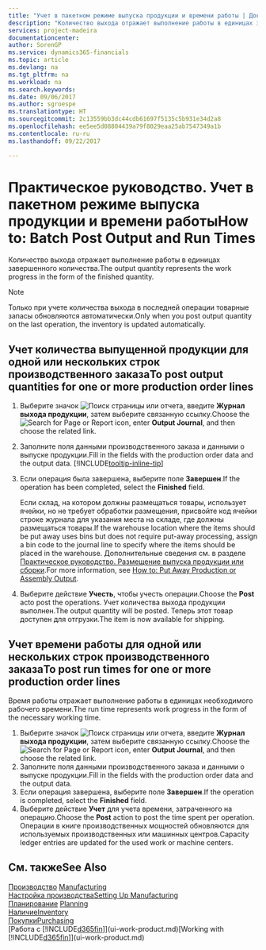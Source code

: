 ```yaml
---
title: "Учет в пакетном режиме выпуска продукции и времени работы | Документы Майкрософт"
description: "Количество выхода отражает выполнение работы в единицах завершенного количества."
services: project-madeira
documentationcenter: 
author: SorenGP
ms.service: dynamics365-financials
ms.topic: article
ms.devlang: na
ms.tgt_pltfrm: na
ms.workload: na
ms.search.keywords: 
ms.date: 09/06/2017
ms.author: sgroespe
ms.translationtype: HT
ms.sourcegitcommit: 2c13559bb3dc44cdb61697f5135c5b931e34d2a8
ms.openlocfilehash: ee5ee5d08804439a79f8029eaa25ab7547349a1b
ms.contentlocale: ru-ru
ms.lasthandoff: 09/22/2017

---
```

# <a name="how-to-batch-post-output-and-run-times"></a><span data-ttu-id="07ed3-103">Практическое руководство. Учет в пакетном режиме выпуска продукции и времени работы</span><span class="sxs-lookup"><span data-stu-id="07ed3-103">How to: Batch Post Output and Run Times</span></span>
<span data-ttu-id="07ed3-104">Количество выхода отражает выполнение работы в единицах завершенного количества.</span><span class="sxs-lookup"><span data-stu-id="07ed3-104">The output quantity represents the work progress in the form of the finished quantity.</span></span>  

> [!NOTE]
> <span data-ttu-id="07ed3-105">Только при учете количества выхода в последней операции товарные запасы обновляются автоматически.</span><span class="sxs-lookup"><span data-stu-id="07ed3-105">Only when you post output quantity on the last operation, the inventory is updated automatically.</span></span>  

## <a name="to-post-output-quantities-for-one-or-more-production-order-lines"></a><span data-ttu-id="07ed3-106">Учет количества выпущенной продукции для одной или нескольких строк производственного заказа</span><span class="sxs-lookup"><span data-stu-id="07ed3-106">To post output quantities for one or more production order lines</span></span>
1. <span data-ttu-id="07ed3-107">Выберите значок ![Поиск страницы или отчета](media/ui-search/search_small.png "Значок поиска страницы или отчета"), введите **Журнал выхода продукции**, затем выберите связанную ссылку.</span><span class="sxs-lookup"><span data-stu-id="07ed3-107">Choose the ![Search for Page or Report](media/ui-search/search_small.png "Search for Page or Report icon") icon, enter **Output Journal**, and then choose the related link.</span></span>  
2. <span data-ttu-id="07ed3-108">Заполните поля данными производственного заказа и данными о выпуске продукции.</span><span class="sxs-lookup"><span data-stu-id="07ed3-108">Fill in the fields with the production order data and the output data.</span></span> [!INCLUDE[tooltip-inline-tip](includes/tooltip-inline-tip_md.md)]
3. <span data-ttu-id="07ed3-109">Если операция была завершена, выберите поле **Завершен**.</span><span class="sxs-lookup"><span data-stu-id="07ed3-109">If the operation has been completed, select the **Finished** field.</span></span>  

    <span data-ttu-id="07ed3-110">Если склад, на котором должны размещаться товары, использует ячейки, но не требует обработки размещения, присвойте код ячейки строке журнала для указания места на складе, где должны размещаться товары.</span><span class="sxs-lookup"><span data-stu-id="07ed3-110">If the warehouse location where the items should be put away uses bins but does not require put-away processing,  assign a bin code to the journal line to specify where the items should be placed in the warehouse.</span></span> <span data-ttu-id="07ed3-111">Дополнительные сведения см. в разделе [Практическое руководство. Размещение выпуска продукции или сборки](warehouse-how-to-put-away-production-output.md).</span><span class="sxs-lookup"><span data-stu-id="07ed3-111">For more information, see [How to: Put Away Production or Assembly Output](warehouse-how-to-put-away-production-output.md).</span></span>  

4. <span data-ttu-id="07ed3-112">Выберите действие **Учесть**, чтобы учесть операции.</span><span class="sxs-lookup"><span data-stu-id="07ed3-112">Choose the **Post** acto post the operations.</span></span> <span data-ttu-id="07ed3-113">Учет количества выхода продукции выполнен.</span><span class="sxs-lookup"><span data-stu-id="07ed3-113">The output quantity will be posted.</span></span> <span data-ttu-id="07ed3-114">Теперь этот товар доступен для отгрузки.</span><span class="sxs-lookup"><span data-stu-id="07ed3-114">The item is now available for shipping.</span></span>  

## <a name="to-post-run-times-for-one-or-more-production-order-lines"></a><span data-ttu-id="07ed3-115">Учет времени работы для одной или нескольких строк производственного заказа</span><span class="sxs-lookup"><span data-stu-id="07ed3-115">To post run times for one or more production order lines</span></span>
<span data-ttu-id="07ed3-116">Время работы отражает выполнение работы в единицах необходимого рабочего времени.</span><span class="sxs-lookup"><span data-stu-id="07ed3-116">The run time represents work progress in the form of the necessary working time.</span></span>    

1.  <span data-ttu-id="07ed3-117">Выберите значок ![Поиск страницы или отчета](media/ui-search/search_small.png "Значок поиска страницы или отчета"), введите **Журнал выхода продукции**, затем выберите связанную ссылку.</span><span class="sxs-lookup"><span data-stu-id="07ed3-117">Choose the ![Search for Page or Report](media/ui-search/search_small.png "Search for Page or Report icon") icon, enter **Output Journal**, and then choose the related link.</span></span>  
2. <span data-ttu-id="07ed3-118">Заполните поля данными производственного заказа и данными о выпуске продукции.</span><span class="sxs-lookup"><span data-stu-id="07ed3-118">Fill in the fields with the production order data and the output data.</span></span>  
3.  <span data-ttu-id="07ed3-119">Если операция завершена, выберите поле **Завершен**.</span><span class="sxs-lookup"><span data-stu-id="07ed3-119">If the operation is completed, select the **Finished** field.</span></span>  
4. <span data-ttu-id="07ed3-120">Выберите действие **Учет** для учета времени, затраченного на операцию.</span><span class="sxs-lookup"><span data-stu-id="07ed3-120">Choose the **Post** action to post the time spent per operation.</span></span> <span data-ttu-id="07ed3-121">Операции в книге производственных мощностей обновляются для используемых производственных или машинных центров.</span><span class="sxs-lookup"><span data-stu-id="07ed3-121">Capacity ledger entries are updated for the used work or machine centers.</span></span>

## <a name="see-also"></a><span data-ttu-id="07ed3-122">См. также</span><span class="sxs-lookup"><span data-stu-id="07ed3-122">See Also</span></span>  
<span data-ttu-id="07ed3-123">[Производство](production-manage-manufacturing.md)  </span><span class="sxs-lookup"><span data-stu-id="07ed3-123">[Manufacturing](production-manage-manufacturing.md)  </span></span>  
[<span data-ttu-id="07ed3-124">Настройка производства</span><span class="sxs-lookup"><span data-stu-id="07ed3-124">Setting Up Manufacturing</span></span>](production-configure-production-processes.md)  
<span data-ttu-id="07ed3-125">[Планирование](production-planning.md)    </span><span class="sxs-lookup"><span data-stu-id="07ed3-125">[Planning](production-planning.md)    </span></span>  
[<span data-ttu-id="07ed3-126">Наличие</span><span class="sxs-lookup"><span data-stu-id="07ed3-126">Inventory</span></span>](inventory-manage-inventory.md)  
[<span data-ttu-id="07ed3-127">Покупки</span><span class="sxs-lookup"><span data-stu-id="07ed3-127">Purchasing</span></span>](purchasing-manage-purchasing.md)  
<span data-ttu-id="07ed3-128">[Работа с [!INCLUDE[d365fin](includes/d365fin_md.md)]](ui-work-product.md)</span><span class="sxs-lookup"><span data-stu-id="07ed3-128">[Working with [!INCLUDE[d365fin](includes/d365fin_md.md)]](ui-work-product.md)</span></span>


